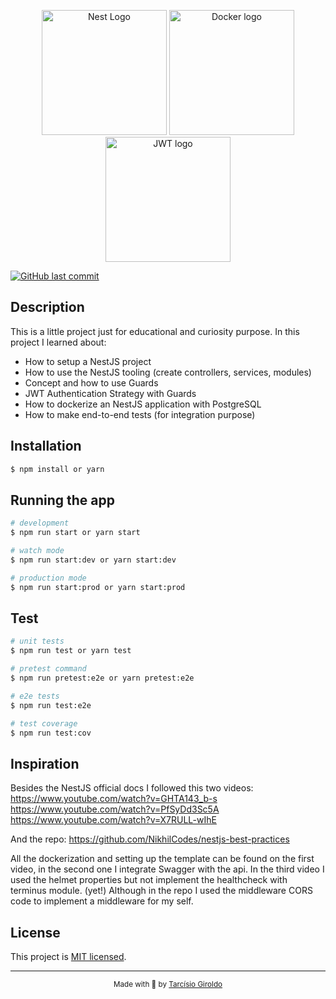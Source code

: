 <p align="center">
  <a href="http://nestjs.com/" target="blank"><img src="https://nestjs.com/img/logo-small.svg" width="200" alt="Nest Logo" /></a>
  <a href="http://docker.com/" target="blank"><img src="https://www.docker.com/wp-content/uploads/2022/03/Moby-logo.png" width="200" alt="Docker logo"/></a>
  <a href="http://jwt.io" target="blank"><img src="https://vegibit.com/wp-content/uploads/2018/07/JSON-Web-Token-Authentication-With-Node.png" width="200" alt="JWT logo"></a>
</p>

[![GitHub last commit](https://img.shields.io/github/last-commit/girordo/nestjs-api)](https://github.com/girordo/nestjs-api/commits/main)

## Description

This is a little project just for educational and curiosity purpose.
In this project I learned about:

- How to setup a NestJS project
- How to use the NestJS tooling (create controllers, services, modules)
- Concept and how to use Guards
- JWT Authentication Strategy with Guards
- How to dockerize an NestJS application with PostgreSQL
- How to make end-to-end tests (for integration purpose)

## Installation

```bash
$ npm install or yarn
```

## Running the app

```bash
# development
$ npm run start or yarn start

# watch mode
$ npm run start:dev or yarn start:dev

# production mode
$ npm run start:prod or yarn start:prod
```

## Test

```bash
# unit tests
$ npm run test or yarn test

# pretest command
$ npm run pretest:e2e or yarn pretest:e2e

# e2e tests
$ npm run test:e2e

# test coverage
$ npm run test:cov
```

## Inspiration

Besides the NestJS official docs I followed this two videos:
https://www.youtube.com/watch?v=GHTA143_b-s
https://www.youtube.com/watch?v=PfSyDd3Sc5A
https://www.youtube.com/watch?v=X7RULL-wIhE

And the repo:
https://github.com/NikhilCodes/nestjs-best-practices

All the dockerization and setting up the template can be found on the first video,
in the second one I integrate Swagger with the api. In the third video I used the helmet properties but not implement the healthcheck with terminus module. (yet!)
Although in the repo I used the middleware CORS code to implement a middleware for my self.

## License

This project is [MIT licensed](LICENSE).

---

<div align="center">
  <sub>Made with 💜 by <a href="https://github.com/girordo">Tarcísio Giroldo</a></sub>
</div>
